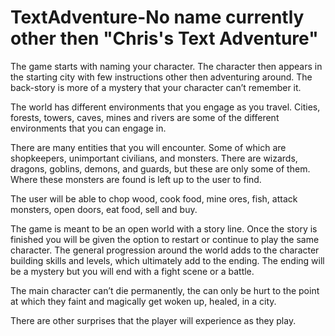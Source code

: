 TextAdventure-No name currently
other then
"Chris's Text Adventure"
==================

The game starts with naming your character. The character then appears in the starting city with few instructions other then adventuring around. The back-story is more of a mystery that your character can’t remember it.

The world has different environments that you engage as you travel. Cities, forests, towers, caves, mines and rivers are some of the different environments that you can engage in.

There are many entities that you will encounter. Some of which are shopkeepers, unimportant civilians, and monsters. There are wizards, dragons, goblins, demons, and guards, but these are only some of them. Where these monsters are found is left up to the user to find.

The user will be able to chop wood, cook food, mine ores, fish, attack monsters, open doors, eat food, sell and buy.

The game is meant to be an open world with a story line. Once the story is finished you will be given the option to restart or continue to play the same character. The general progression around the world adds to the character building skills and levels, which ultimately add to the ending. The ending will be a mystery but you will end with a fight scene or a battle.

The main character can’t die permanently, the can only be hurt to the point at which they faint and magically get woken up, healed, in a city.

There are other surprises that the player will experience as they play.
